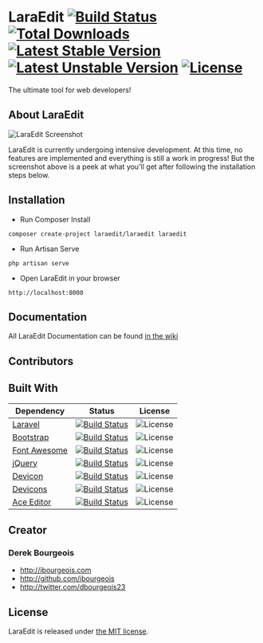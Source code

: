 # LaraEdit [![Build Status](https://travis-ci.org/laraedit/laraedit.svg)](https://travis-ci.org/laraedit/laraedit) [![Total Downloads](https://poser.pugx.org/laraedit/laraedit/downloads)](https://packagist.org/packages/laraedit/laraedit) [![Latest Stable Version](https://poser.pugx.org/laraedit/laraedit/v/stable)](https://packagist.org/packages/laraedit/laraedit) [![Latest Unstable Version](https://poser.pugx.org/laraedit/laraedit/v/unstable)](https://packagist.org/packages/laraedit/laraedit) [![License](https://poser.pugx.org/laraedit/laraedit/license)](https://packagist.org/packages/laraedit/laraedit)
The ultimate tool for web developers!

## About LaraEdit
![LaraEdit Screenshot](https://raw.githubusercontent.com/laraedit/laraedit/master/screenshot.png)

LaraEdit is currently undergoing intensive development. At this time, no features are implemented and everything is still a work in progress! But the screenshot above is a peek at what you'll get after following the installation steps below.

## Installation
- Run Composer Install 
```
composer create-project laraedit/laraedit laraedit
```
- Run Artisan Serve
```
php artisan serve
```
- Open LaraEdit in your browser
```
http://localhost:8000
```

## Documentation
All LaraEdit Documentation can be found [in the wiki](https://github.com/laraedit/laraedit/wiki)

## Contributors

## Built With
| Dependency | Status | License |
| ---------- | ------ | ------- |
| [Laravel](https://github.com/laravel/laravel) | [![Build Status](https://img.shields.io/travis/laravel/framework.svg)](https://travis-ci.org/laravel/framework) | ![License](https://img.shields.io/github/license/laravel/framework.svg) |
| [Bootstrap](https://github.com/twbs/bootstrap) | [![Build Status](https://img.shields.io/travis/twbs/bootstrap.svg)](https://travis-ci.org/twbs/bootstrap) | ![License](https://img.shields.io/github/license/twbs/bootstrap.svg) |
| [Font Awesome](https://github.com/FortAwesome/Font-Awesome) | [![Build Status](https://img.shields.io/travis/FortAwesome/Font-Awesome.svg)](https://travis-ci.org/FortAwesome/Font-Awesome) | ![License](https://img.shields.io/github/license/FortAwesome/Font-Awesome.svg) |
| [jQuery](https://github.com/jquery/jquery) | [![Build Status](https://img.shields.io/travis/jquery/jquery.svg)](https://travis-ci.org/jquery/jquery) | ![License](https://img.shields.io/github/license/jquery/jquery.svg) |
| [Devicon](https://github.com/konpa/devicon) | [![Build Status](https://img.shields.io/travis/konpa/devicon.svg)](https://travis-ci.org/konpa/devicon) | ![License](https://img.shields.io/github/license/konpa/devicon.svg) |
| [Devicons](https://github.com/vorillaz/devicons) | [![Build Status](https://img.shields.io/travis/vorillaz/devicons.svg)](https://travis-ci.org/vorillaz/devicons) | ![License](https://img.shields.io/github/license/vorillaz/devicons.svg) |
| [Ace Editor](https://github.com/ajaxorg/ace) | [![Build Status](https://img.shields.io/travis/ajaxorg/ace.svg)](https://travis-ci.org/ajaxorg/ace) | ![License](https://img.shields.io/github/license/ajaxorg/ace.svg) |

## Creator
### Derek Bourgeois
- http://ibourgeois.com
- http://github.com/ibourgeois
- http://twitter.com/dbourgeois23

## License
LaraEdit is released under [the MIT license](https://github.com/laraedit/laraedit/blob/master/LICENSE). 